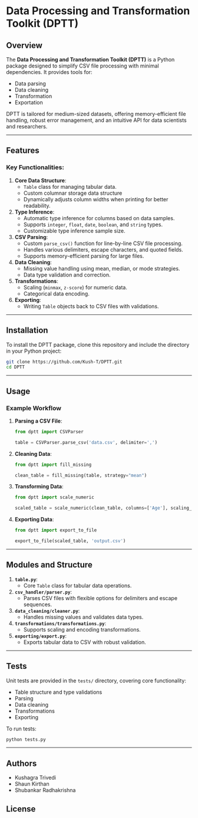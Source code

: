 # Data Processing and Transformation Toolkit (DPTT)

## Overview
The **Data Processing and Transformation Toolkit (DPTT)** is a Python package designed to simplify CSV file processing with minimal dependencies. It provides tools for:
- Data parsing
- Data cleaning
- Transformation
- Exportation

DPTT is tailored for medium-sized datasets, offering memory-efficient file handling, robust error management, and an intuitive API for data scientists and researchers.

---

## Features
### Key Functionalities:
1. **Core Data Structure**:
   - `Table` class for managing tabular data.
   - Custom columnar storage data structure
   - Dynamically adjusts column widths when printing for better readability.
2. **Type Inference**:
   - Automatic type inference for columns based on data samples.
   - Supports `integer`, `float`, `date`, `boolean`, and `string` types.
   - Customizable type inference sample size.
3. **CSV Parsing**:
   - Custom `parse_csv()` function for line-by-line CSV file processing.
   - Handles various delimiters, escape characters, and quoted fields.
   - Supports memory-efficient parsing for large files.
4. **Data Cleaning**:
   - Missing value handling using mean, median, or mode strategies.
   - Data type validation and correction.
5. **Transformations**:
   - Scaling (`minmax`, `z-score`) for numeric data.
   - Categorical data encoding.
6. **Exporting**:
   - Writing `Table` objects back to CSV files with validations.
---

## Installation
To install the DPTT package, clone this repository and include the directory in your Python project:

```bash
git clone https://github.com/Kush-T/DPTT.git
cd DPTT
```

---

## Usage

### Example Workflow

1. **Parsing a CSV File**:
   ```python
   from dptt import CSVParser

   table = CSVParser.parse_csv('data.csv', delimiter=',')
   ```

2. **Cleaning Data**:
   ```python
   from dptt import fill_missing

   clean_table = fill_missing(table, strategy="mean")
   ```

3. **Transforming Data**:
   ```python
   from dptt import scale_numeric

   scaled_table = scale_numeric(clean_table, columns=['Age'], scaling_type='zscore')
   ```

4. **Exporting Data**:
   ```python
   from dptt import export_to_file

   export_to_file(scaled_table, 'output.csv')
   ```

---

## Modules and Structure

1. **`table.py`**:
   - Core `Table` class for tabular data operations.
2. **`csv_handler/parser.py`**:
   - Parses CSV files with flexible options for delimiters and escape sequences.
3. **`data_cleaning/cleaner.py`**:
   - Handles missing values and validates data types.
4. **`transformations/transformations.py`**:
   - Supports scaling and encoding transformations.
5. **`exporting/export.py`**:
   - Exports tabular data to CSV with robust validation.


---

## Tests
Unit tests are provided in the `tests/` directory, covering core functionality:
- Table structure and type validations
- Parsing
- Data cleaning
- Transformations
- Exporting

To run tests:
```bash
python tests.py
```

---

## Authors
- Kushagra Trivedi
- Shaun Kirthan
- Shubankar Radhakrishna

## License

